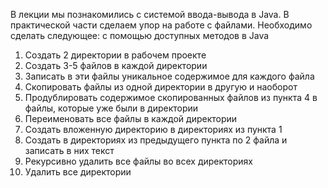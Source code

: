 В лекции мы познакомились с системой ввода-вывода в Java. В практической части сделаем упор на работе с файлами. Необходимо сделать следующее: с помощью доступных методов в Java 
1. Создать 2 директории в рабочем проекте
2. Создать 3-5 файлов в каждой директории
3. Записать в эти файлы уникальное содержимое для каждого файла
4. Скопировать файлы из одной директории в другую и наоборот
5. Продублировать содержимое скопированных файлов из пункта 4 в файлы, которые уже были в директории
6. Переименовать все файлы в каждой директории
7. Создать вложенную директорию в директориях из пункта 1
8. Создать в директориях из предыдущего пункта по 2 файла и записать в них текст
9. Рекурсивно удалить все файлы во всех директориях
10. Удалить все директории
